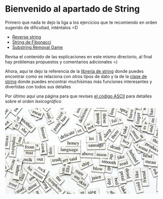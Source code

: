 # Bienvenido al apartado de String

Primero que nada te dejo la liga a los ejercicios que te recomiendo en orden sugerido de dificultad, inténtalos =D

+ [Reverse string](https://omegaup.com/arena/problem/Reverse-String/#problems)
+ [String de Fibonacci](https://omegaup.com/arena/problem/Fibonacci-String/#problems)
+ [Substring Removal Game](https://codeforces.com/contest/1398/problem/B)

Revisa el contenido de las explicaciones en este mismo directorio, al final hay problemas propuestos y comentarios adicionales =)

Ahora, aquí te dejo la referencia de la [librería de string](http://www.cplusplus.com/reference/string/) donde puedes encontrar como se relaciona con otros tipos de dato y la de la [clase de string](http://www.cplusplus.com/reference/string/string/) donde puedes encontrar muchísimas más funciones interesantes y divertidas con todos sus detalles

Por último aquí una página para que revises [el código ASCII](https://elcodigoascii.com.ar) para detalles sobre el _orden lexicográfico_

![](https://github.com/CPCESFM/Material-Apoyo-Tutoriales/blob/master/commun/words.jpg)
